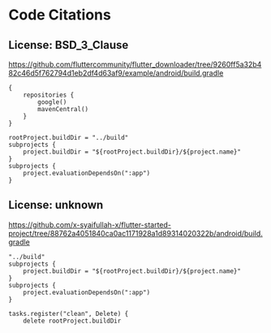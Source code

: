 # Code Citations

## License: BSD_3_Clause
https://github.com/fluttercommunity/flutter_downloader/tree/9260ff5a32b482c46d5f762794d1eb2df4d63af9/example/android/build.gradle

```
{
    repositories {
        google()
        mavenCentral()
    }
}

rootProject.buildDir = "../build"
subprojects {
    project.buildDir = "${rootProject.buildDir}/${project.name}"
}
subprojects {
    project.evaluationDependsOn(":app")
}
```


## License: unknown
https://github.com/x-syaifullah-x/flutter-started-project/tree/88762a4051840ca0ac1171928a1d89314020322b/android/build.gradle

```
"../build"
subprojects {
    project.buildDir = "${rootProject.buildDir}/${project.name}"
}
subprojects {
    project.evaluationDependsOn(":app")
}

tasks.register("clean", Delete) {
    delete rootProject.buildDir
```

